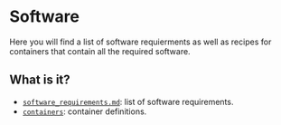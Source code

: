 # Software

Here you will find a list of software requierments as well as recipes for
containers that contain all the required software.

## What is it?

* [`software_requirements.md`](software_requirements.md): list of software requirements.
* [`containers`](containers): container definitions.

